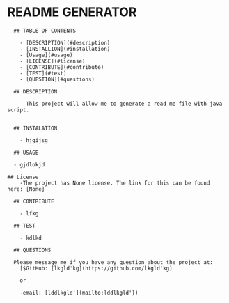 # README GENERATOR

    

      ## TABLE OF CONTENTS
        
        - [DESCRIPTION](#description)
        - [INSTALLION](#installation)
        - [Usage](#usage)
        - [LICENSE](#license)
        - [CONTRIBUTE](#contribute)
        - [TEST](#test)
        - [QUESTION](#questions)

      ## DESCRIPTION
        
        - This project will allow me to generate a read me file with java script.
        

      ## INSTALATION
      
        - hjgijsg

      ## USAGE

      - gjdlokjd
      
    ## License
        -The project has None license. The link for this can be found here: [None]

      ## CONTRIBUTE

        - lfkg

      ## TEST
      
        - kdlkd

      ## QUESTIONS

      Please message me if you have any question about the project at:
        [$GitHub: [lkgld'kg](https://github.com/lkgld'kg)
        
        or
        
        -email: [lddlkgld'](mailto:lddlkgld'})

    